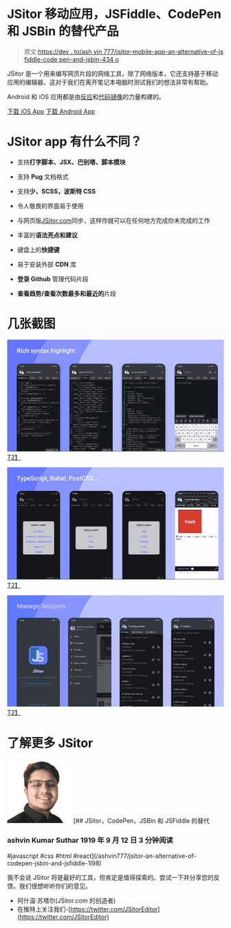 # JSitor 移动应用，JSFiddle、CodePen 和 JSBin 的替代产品

> 原文:[https://dev . to/ash vin 777/jsitor-mobile-app-an-alternative-of-js fiddle-code pen-and-jsbin-434 o](https://dev.to/ashvin777/jsitor-mobile-app-an-alternative-of-jsfiddle-codepen-and-jsbin-434o)

JSitor 是一个用来编写网页片段的网络工具，除了网络版本，它还支持基于移动应用的编辑器，这对于我们在离开笔记本电脑时测试我们的想法非常有帮助。

Android 和 iOS 应用都是由[反应](https://facebook.github.io/react-native/)和[代码镜像](https://codemirror.net/)的力量构建的。

[下载 iOS App](https://itunes.apple.com/us/app/jsitor/id1455784773?mt=8)
[下载 Android App](https://play.google.com/store/apps/details?id=com.ashvin777.apps.jsitor)

# JSitor app 有什么不同？

*   支持**打字脚本、JSX、巴别塔、脚本模块**
*   支持 **Pug** 文档格式
*   支持**少，SCSS，波斯特 CSS**

*   令人敬畏的界面易于使用

*   与网页版[JSitor.com](https://jsitor.com)同步，这样你就可以在任何地方完成你未完成的工作

*   丰富的**语法亮点和建议**

*   键盘上的**快捷键**

*   易于安装外部 **CDN** 库

*   **登录 Github** 管理代码片段

*   **查看趋势/查看次数最多和最近的**片段

# [](#few-screenshots)几张截图

[![](img/2a80476b67d7822ff310f60d31f896cb.png)T2】](https://res.cloudinary.com/practicaldev/image/fetch/s--o078rDfU--/c_limit%2Cf_auto%2Cfl_progressive%2Cq_auto%2Cw_880/https://github.com/jsitor/jsitor/rimg/Screenshot%25202019-09-17%2520at%252012.55.41%2520AM.png)

[![](img/3447363e90451e1766463ecc8b67ea5b.png)T2】](https://res.cloudinary.com/practicaldev/image/fetch/s--To5nERl3--/c_limit%2Cf_auto%2Cfl_progressive%2Cq_auto%2Cw_880/https://github.com/jsitor/jsitor/rimg/Screenshot%25202019-09-17%2520at%252012.55.56%2520AM.png)

[![](img/cae804d0cb4981915335a2fcc4015375.png)T2】](https://res.cloudinary.com/practicaldev/image/fetch/s--qELjEewQ--/c_limit%2Cf_auto%2Cfl_progressive%2Cq_auto%2Cw_880/https://github.com/jsitor/jsitor/rimg/Screenshot%25202019-09-17%2520at%252012.55.49%2520AM.png)

# [](#know-more-about-jsitor)了解更多 JSitor

[![ashvin777 image](img/c46fee382d3f2058baa9f52a98fe6164.png)](/ashvin777) [## JSitor，CodePen，JSBin 和 JSFiddle 的替代

### ashvin Kumar Suthar 1919 年 9 月 12 日 3 分钟阅读

#javascript #css #html #react](/ashvin777/jsitor-an-alternative-of-codepen-jsbin-and-jsfiddle-1l98)

我不会说 JSitor 将是最好的工具，但肯定是值得探索的。尝试一下并分享您的反馈。我们很想听听你们的意见。

*   阿什温·苏塔尔(JSitor.com 的创造者)
*   在推特上关注我们-[https://twitter.com/JSitorEditor](https://twitter.com/JSitorEditor)